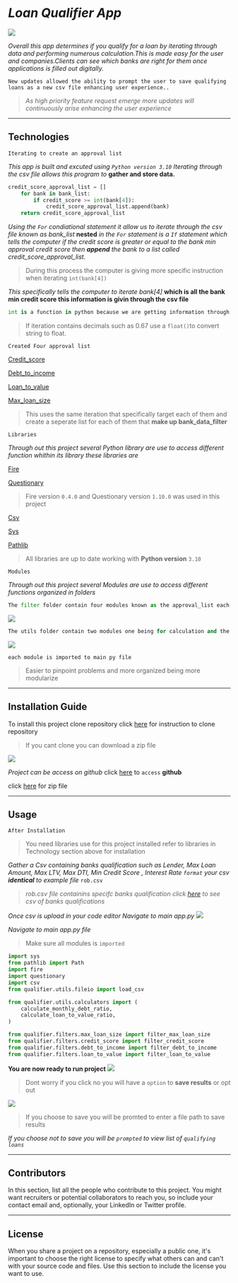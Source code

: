 # *Loan Qualifier App*
![](pics/R.jpg)

*Overall this app determines if you qualify for a loan by iterating through data and performing numerous calculation.This is made easy for the user and companies.Clients can see which banks are right for them once applications is filled out digitally.*
```
New updates allowed the ability to prompt the user to save qualifying loans as a new csv file enhancing user experience..
```
>*As high priority feature request
emerge more updates will continuously arise enhancing the user experience*
---


## Technologies

  `Iterating to create an approval list`
 
 *This app is built and excuted using `Python version 3.10`*
*Iterating through the csv file allows this program to*
**gather and store data.**

```Python
credit_score_approval_list = []
    for bank in bank_list:
        if credit_score >= int(bank[4]):
            credit_score_approval_list.append(bank)
    return credit_score_approval_list 
 ```
 *Using the `For` condiational statement it allow us to iterate through the csv file known as bank_list* **nested** *in the `For` statement is a `If` statement which tells the computer if the credit score is greater or equal to the bank min approval credit score* *then **append** the bank to a list called credit_score_approval_list.*
 
 >During this process the computer is giving more specific instruction when iterating `int(bank[4])`
 
  
  *This specifically tells the computer to iterate bank[4]* **which is all the bank min credit score this information is givin through the csv file**
 
  ```Python
  int is a function in python because we are getting information through a csv file the number is technically a `string` using int() its coverted to a integer 
  ```
  >If iteration contains decimals such as 0.67 use a `float()`to convert string to float.
  
  `Created Four approval list`

[Credit_score](pics/creditscore.png)

[Debt_to_income](pics/debt_to_income.png)

[Loan_to_value](pics/loan_to_value.png)

[Max_loan_size](pics/max_loan.png)

>This uses the same iteration that specifically target each of them and create a seperate list for each of them that **make up bank_data_filter**

`Libraries`

*Through out this project several Python library are use to access different function whithin its library these libraries are*

[Fire](https://google.github.io/python-fire/guide/)

[Questionary](https://libraries.io/pypi/questionary)

> Fire version `0.4.0` and Questionary version `1.10.0` was used in this project


[Csv](https://docs.python.org/3/library/csv.html)

[Sys](https://www.geeksforgeeks.org/python-sys-module/)

[Pathlib](https://www.geeksforgeeks.org/pathlib-module-in-python/#:~:text=Pathlib%20module%20in%20Python%20provides%20various%20classes%20representing,paths%20provides%20computational%20as%20well%20as%20I%2FO%20operations.)

> All libraries are up to date working with **Python version** `3.10`

`Modules`

*Through out this project several Modules are use to access different functions organized in folders*
```Python
The filter folder contain four modules known as the approval_list each containing there own specific iteration to store specific data
```
![](pics/filter.jpg)
```Python
The utils folder contain two modules one being for calculation and the other is to load csv
```


![](pics/utils.jpg)

`each module is imported to main py file`
>Easier to pinpoint problems and more organized being more modularize

---

## Installation Guide
To install this project clone repository click [here](https://devconnected.com/how-to-clone-a-git-repository/) for instruction to clone repository  

> If you cant clone you can download a zip file 
 

![](pics/zip.jpg)

*Project can be access on github* click [here](https://github.com/brprod8/Loan_Qualification_App) to `access` **github**

click [here](https://github.com/brprod8/Loan_Qualification_App/archive/refs/heads/main.zip) for zip file
 
---
## Usage


`After Installation`

>You need libraries use for this project installed refer to libraries in Technology 
section above for installation

 *Gather a Csv containing banks qualification such as Lender, Max Loan Amount, Max LTV, Max DTI, Min Credit Score , Interest Rate `format` your csv **identical** to example file* `rob.csv`

>*rob.csv file containins specifc banks qualification click [here](rob.csv) to see csv of banks qualifications*

*Once csv is upload in your code editor
Navigate to main app.py*
![](pics\uploadedcsv.jpg)

*Navigate to main app.py file*

>Make sure all modules is `imported`

```Python
import sys
from pathlib import Path
import fire
import questionary
import csv
from qualifier.utils.fileio import load_csv

from qualifier.utils.calculators import (
    calculate_monthly_debt_ratio,
    calculate_loan_to_value_ratio,
)

from qualifier.filters.max_loan_size import filter_max_loan_size
from qualifier.filters.credit_score import filter_credit_score
from qualifier.filters.debt_to_income import filter_debt_to_income
from qualifier.filters.loan_to_value import filter_loan_to_value
```
**You are now ready to run project**
![](pics\run.jpg)

>Dont worry if you click no you will have a `option` to **save results** or opt out

![](pics\results.jpg)

>If you choose to save you will be promted to enter a file path to save results

*If you choose not to save you will be `prompted` to view list of `qualifying loans`*







---

## Contributors

In this section, list all the people who contribute to this project. You might want recruiters or potential collaborators to reach you, so include your contact email and, optionally, your LinkedIn or Twitter profile.

---

## License

When you share a project on a repository, especially a public one, it's important to choose the right license to specify what others can and can't with your source code and files. Use this section to include the license you want to use.
